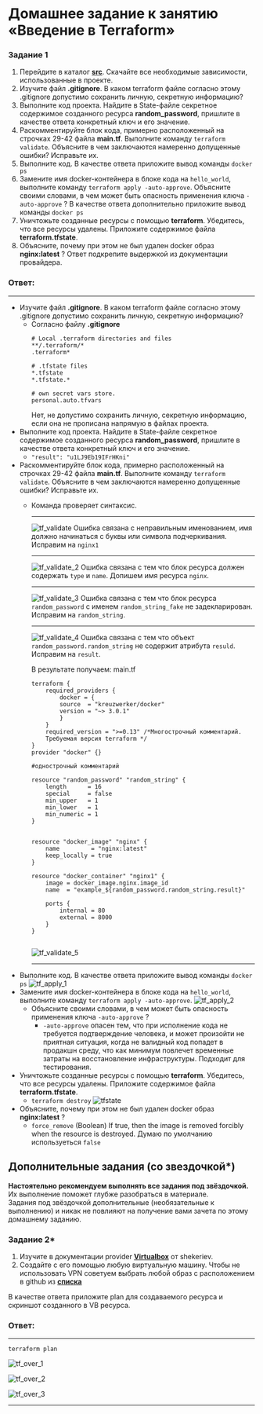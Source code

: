 # Домашнее задание к занятию «Введение в Terraform»

### Задание 1

1. Перейдите в каталог [**src**](https://github.com/netology-code/ter-homeworks/tree/main/01/src). Скачайте все необходимые зависимости, использованные в проекте. 
2. Изучите файл **.gitignore**. В каком terraform файле согласно этому .gitignore допустимо сохранить личную, секретную информацию?
3. Выполните код проекта. Найдите  в State-файле секретное содержимое созданного ресурса **random_password**, пришлите в качестве ответа конкретный ключ и его значение.
4. Раскомментируйте блок кода, примерно расположенный на строчках 29-42 файла **main.tf**.
Выполните команду ```terraform validate```. Объясните в чем заключаются намеренно допущенные ошибки? Исправьте их.
5. Выполните код. В качестве ответа приложите вывод команды ```docker ps```
6. Замените имя docker-контейнера в блоке кода на ```hello_world```, выполните команду ```terraform apply -auto-approve```.
Объясните своими словами, в чем может быть опасность применения ключа  ```-auto-approve``` ? В качестве ответа дополнительно приложите вывод команды ```docker ps```
8. Уничтожьте созданные ресурсы с помощью **terraform**. Убедитесь, что все ресурсы удалены. Приложите содержимое файла **terraform.tfstate**. 
9. Объясните, почему при этом не был удален docker образ **nginx:latest** ? Ответ подкрепите выдержкой из документации провайдера.

### Ответ:
---
- Изучите файл **.gitignore**. В каком terraform файле согласно этому .gitignore допустимо сохранить личную, секретную информацию?
  - Согласно файлу **.gitignore**
    ```
    # Local .terraform directories and files
    **/.terraform/*
    .terraform*

    # .tfstate files
    *.tfstate
    *.tfstate.*

    # own secret vars store.
    personal.auto.tfvars
    ```
    Нет, не допустимо сохранить личную, секретную информацию, если она не прописана напрямую в файлах проекта.
- Выполните код проекта. Найдите  в State-файле секретное содержимое созданного ресурса **random_password**, пришлите в качестве ответа конкретный ключ и его значение.
  - `"result": "u1LJ9Eb19IFrHKni"`
- Раскомментируйте блок кода, примерно расположенный на строчках 29-42 файла **main.tf**.
Выполните команду ```terraform validate```. Объясните в чем заключаются намеренно допущенные ошибки? Исправьте их.
  - Команда проверяет синтаксис.

    ---
    ![tf_validate](assets/img/tf_validate.png)
    Ошибка связана с неправильным именованием, имя должно начинаться с буквы или символа подчеркивания. Исправим на `nginx1`

    ---
    ![tf_validate_2](assets/img/tf_validate_2.png)
    Ошибка связана с тем что блок ресурса должен содержать `type` и `name`. Допишем имя ресурса `nginx`.

    ---
    ![tf_validate_3](assets/img/tf_validate_3.png)
    Ошибка связана с тем что блок ресурса `random_password` с именем `random_string_fake` не задекларирован. Исправим на `random_string`.

    ---
    ![tf_validate_4](assets/img/tf_validate_4.png)
    Ошибка связана с тем что объект `random_password.random_string` не содержит атрибута `resuld`. Исправим на `result`.

    В результате получаем:
    main.tf
    ```hcl
    terraform {
        required_providers {
            docker = {
            source  = "kreuzwerker/docker"
            version = "~> 3.0.1"
            }
        }
        required_version = ">=0.13" /*Многострочный комментарий.
        Требуемая версия terraform */
    }
    provider "docker" {}

    #однострочный комментарий

    resource "random_password" "random_string" {
        length      = 16
        special     = false
        min_upper   = 1
        min_lower   = 1
        min_numeric = 1
    }


    resource "docker_image" "nginx" {
        name         = "nginx:latest"
        keep_locally = true
    }

    resource "docker_container" "nginx1" {
        image = docker_image.nginx.image_id
        name  = "example_${random_password.random_string.result}"

        ports {
            internal = 80
            external = 8000
        }
    }


    ```
    ![tf_validate_5](assets/img/tf_validate_5.png)

    ---
- Выполните код. В качестве ответа приложите вывод команды ```docker ps```
  ![tf_apply_1](assets/img/tf_apply_1.png)
- Замените имя docker-контейнера в блоке кода на ```hello_world```, выполните команду ```terraform apply -auto-approve```.
  ![tf_apply_2](assets/img/tf_apply_2.png)
  - Объясните своими словами, в чем может быть опасность применения ключа  ```-auto-approve``` ?
    - ```-auto-approve``` опасен тем, что при исполнение кода не требуется подтверждение человека, и может произойти не приятная ситуация, когда не валидный код попадет в продакшн среду, что как минимум повлечет временные затраты на восстановление инфраструктуры. Подходит для тестирования.
- Уничтожьте созданные ресурсы с помощью **terraform**. Убедитесь, что все ресурсы удалены. Приложите содержимое файла **terraform.tfstate**. 
  - `terraform destroy`
    ![tfstate](assets/img/tfstate.png)
- Объясните, почему при этом не был удален docker образ **nginx:latest** ?
  - `force_remove` (Boolean) If true, then the image is removed forcibly when the resource is destroyed. Думаю по умолчанию используеться `false`

## Дополнительные задания (со звездочкой*)

**Настоятельно рекомендуем выполнять все задания под звёздочкой.**   Их выполнение поможет глубже разобраться в материале.   
Задания под звёздочкой дополнительные (необязательные к выполнению) и никак не повлияют на получение вами зачета по этому домашнему заданию. 

### Задание 2*

1. Изучите в документации provider [**Virtualbox**](https://docs.comcloud.xyz/providers/shekeriev/virtualbox/latest/docs) от 
shekeriev.
2. Создайте с его помощью любую виртуальную машину. Чтобы не использовать VPN советуем выбрать любой образ с расположением в github из [**списка**](https://www.vagrantbox.es/)

В качестве ответа приложите plan для создаваемого ресурса и скриншот созданного в VB ресурса. 

### Ответ:
---
`terraform plan`

![tf_over_1](assets/img/tf_over_1.png)

![tf_over_2](assets/img/tf_over_2.png)

![tf_over_3](assets/img/tf_over_3.png)

---

